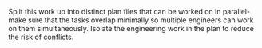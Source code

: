 Split this work up into distinct plan files that can be worked on in parallel- make sure that the tasks overlap minimally so multiple engineers can work on them simultaneously. Isolate the engineering work in the plan to reduce the risk of conflicts.